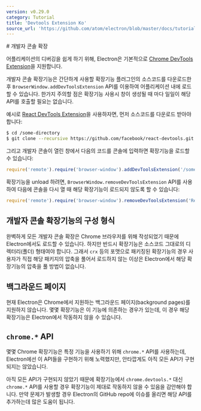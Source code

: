 ```yaml
---
version: v0.29.0
category: Tutorial
title: 'Devtools Extension Ko'
source_url: 'https://github.com/atom/electron/blob/master/docs/tutorial/devtools-extension-ko.md'
---
```


﻿# 개발자 콘솔 확장

어플리케이션의 디버깅을 쉽게 하기 위해, Electron은 기본적으로 [Chrome DevTools Extension][devtools-extension]을 지원합니다.

개발자 콘솔 확장기능은 간단하게 사용할 확장기능 플러그인의 소스코드를 다운로드한 후 `BrowserWindow.addDevToolsExtension` API를 이용하여
어플리케이션 내에 로드할 수 있습니다. 한가지 주의할 점은 확장기능 사용시 창이 생성될 때 마다 일일이 해당 API를 호출할 필요는 없습니다.

예시로 [React DevTools Extension](https://github.com/facebook/react-devtools)을 사용하자면, 먼저 소스코드를 다운로드 받아야합니다:

```bash
$ cd /some-directory
$ git clone --recursive https://github.com/facebook/react-devtools.git
```

그리고 개발자 콘솔이 열린 창에서 다음의 코드를 콘솔에 입력하면 확장기능을 로드할 수 있습니다:

```javascript
require('remote').require('browser-window').addDevToolsExtension('/some-directory/react-devtools');
```

확장기능을 unload 하려면, `BrowserWindow.removeDevToolsExtension` API를 사용하여 다음에 콘솔을 다시 열 때 해당 확장기능이 로드되지 않도록 할 수 있습니다:

```javascript
require('remote').require('browser-window').removeDevToolsExtension('React Developer Tools');
```

## 개발자 콘솔 확장기능의 구성 형식

완벽하게 모든 개발자 콘솔 확장은 Chrome 브라우저를 위해 작성되었기 때문에 Electron에서도 로드할 수 있습니다.
하지만 반드시 확장기능은 소스코드 그대로의 디렉터리(폴더) 형태여야 합니다. 그래서 `crx` 등의 포맷으로 패키징된 확장기능의 경우
사용자가 직접 해당 패키지의 압축을 풀어서 로드하지 않는 이상은 Electron에서 해당 확장기능의 압축을 풀 방법이 없습니다.

## 백그라운드 페이지

현재 Electron은 Chrome에서 지원하는 백그라운드 페이지(background pages)를 지원하지 않습니다.
몇몇 확장기능은 이 기능에 의존하는 경우가 있는데, 이 경우 해당 확장기능은 Electron에서 작동하지 않을 수 있습니다.

## `chrome.*` API

몇몇 Chrome 확장기능은 특정 기능을 사용하기 위해 `chrome.*` API를 사용하는데, Electron에선 이 API들을 구현하기 위해 노력했지만,
안타깝게도 아직 모든 API가 구현되지는 않았습니다.

아직 모든 API가 구현되지 않았기 때문에 확장기능에서 `chrome.devtools.*` 대신 `chrome.*` API를 사용할 경우 확장기능이 제대로 작동하지 않을 수 있음을 감안해야 합니다.
만약 문제가 발생할 경우 Electron의 GitHub repo에 이슈를 올리면 해당 API를 추가하는데 많은 도움이 됩니다.

[devtools-extension]: https://developer.chrome.com/extensions/devtools
